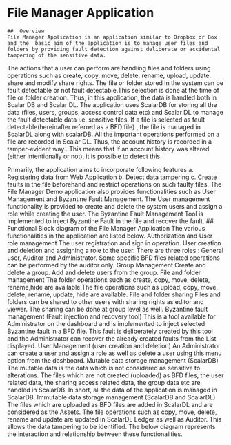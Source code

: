 # File Manager Application
	##	Overview 
	File Manager Application is an application similar to Dropbox or Box and the  basic aim of the application is to manage user files and folders by providing fault detection against deliberate or accidental tampering of the sensitive data.
 The actions that a user can perform are handling files and folders using operations such as create, copy, move, delete, rename, upload, update, share and modify share rights. The file or folder stored in the system can be fault detectable or not fault detectable.This selection is done at the time of file or folder creation. Thus, in this application, the data is handled both in Scalar DB and Scalar DL.
The application uses ScalarDB for storing all the data (files, users, groups, access control data etc)  and Scalar DL to manage the fault detectable data i.e. sensitive files. 
If a file is selected as fault detectable(hereinafter referred as a BFD file) , the file is managed in ScalarDL along with scalarDB. All the important operations performed on a file are recorded in Scalar DL. Thus, the account history is recorded in a tamper-evident way.. This means that if an account history was altered (either intentionally or not), it is possible to detect this.

Primarily, the application aims to incorporate following features
a.	Registering data from Web Application
b.	Detect data tampering
c.	Create faults in the file beforehand and restrict operations on such faulty files.
The File Manager Demo application also provides functionalities such as User Management and Byzantine Fault Management. The User management functionality is provided to create and delete  the system users and assign a role while creating the user. The Byzantine Fault Management Tool is implemented to inject Byzantine Fault  in the file and recover the fault. 
	## 	Functional Block diagram of the File Manager Application
The various functionalities in the application are listed below.
	Authorization and User role management
The user registration and sign in operation. User creation and deletion and assigning a role to the user.
There are three roles : General user, Auditor and Administrator.
Some specific BFD files related operations can be performed by the auditor only.
	Group Management
	Create and delete a group. Add and delete users from the group.
	File and folder management
The folder operations such as create, copy, move, delete, rename,hide are available.The file operations such as upload, copy, move, delete, rename, update, hide are available.
	File and folder sharing
Files and folders can be shared to other users with sharing rights as editor and viewer. The sharing can be done at group level as well.
	Byzantine fault management (Fault injection and recovery tool)
This is a tool available for Administrator on the dashboard and is implemented to inject selected Byzantine fault in a BFD file. This fault is deliberately created by this tool and the Administrator can recover the already created faults from the List displayed. 
	User Management (user creation and deletion)
An Administrator can create a user and assign a role as well as delete a user using this menu option from the dashboard.
	Mutable data storage management (ScalarDB)
The mutable data is the data which is not considered as sensitive to alterations. The files which are not created (uploaded) as BFD files, the user related data, the sharing access related data, the group data etc are handled in ScalarDB. In short, all the data of the application is managed in ScalarDB.
	Immutable data storage management (ScalarDB and ScalarDL)
The files which are uploaded as BFD files are added in ScalarDL and are considered as the Assets. The file operations such as copy, move, delete, rename and update are updated in ScalarDL Ledger as well as Auditor. 
This allows the data tampering to be identified. 
The below diagram represents the interaction and relationship between these functionalities.
